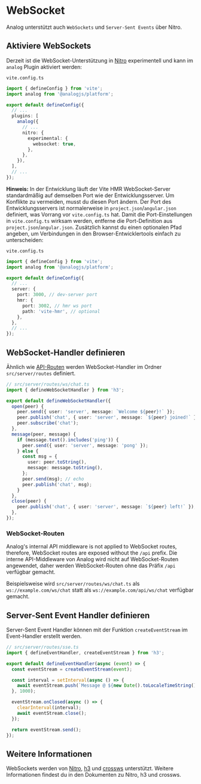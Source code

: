 # WebSocket

Analog unterstützt auch `WebSockets` und `Server-Sent Events` über Nitro.

## Aktiviere WebSockets

Derzeit ist die WebSocket-Unterstützung in [Nitro](https://nitro.unjs.io/guide/websocket) experimentell und kann im `analog` Plugin aktiviert werden:

`vite.config.ts`

```typescript
import { defineConfig } from 'vite';
import analog from '@analogjs/platform';

export default defineConfig({
  // ...
  plugins: [
    analog({
      // ...
      nitro: {
        experimental: {
          websocket: true,
        },
      },
    }),
  ],
  // ...
});
```

**Hinweis:** In der Entwicklung läuft der Vite HMR WebSocket-Server standardmäßig auf demselben Port wie der Entwicklungsserver. Um Konflikte zu vermeiden, musst du diesen Port ändern. Der Port des Entwicklungsservers ist normalerweise in `project.json`/`angular.json` definiert, was Vorrang vor `vite.config.ts` hat. Damit die Port-Einstellungen in `vite.config.ts` wirksam werden, entferne die Port-Definition aus `project.json`/`angular.json`. Zusätzlich kannst du einen optionalen Pfad angeben, um Verbindungen in den Browser-Entwicklertools einfach zu unterscheiden:

`vite.config.ts`

```typescript
import { defineConfig } from 'vite';
import analog from '@analogjs/platform';

export default defineConfig({
  // ...
  server: {
    port: 3000, // dev-server port
    hmr: {
      port: 3002, // hmr ws port
      path: 'vite-hmr', // optional
    },
  },
  // ...
});
```

## WebSocket-Handler definieren

Ähnlich wie [API-Routen](/de/docs/features/api/overview) werden WebSocket-Handler im Ordner `src/server/routes` definiert.

```typescript
// src/server/routes/ws/chat.ts
import { defineWebSocketHandler } from 'h3';

export default defineWebSocketHandler({
  open(peer) {
    peer.send({ user: 'server', message: `Welcome ${peer}!` });
    peer.publish('chat', { user: 'server', message: `${peer} joined!` });
    peer.subscribe('chat');
  },
  message(peer, message) {
    if (message.text().includes('ping')) {
      peer.send({ user: 'server', message: 'pong' });
    } else {
      const msg = {
        user: peer.toString(),
        message: message.toString(),
      };
      peer.send(msg); // echo
      peer.publish('chat', msg);
    }
  },
  close(peer) {
    peer.publish('chat', { user: 'server', message: `${peer} left!` });
  },
});
```

### WebSocket-Routen

Analog's internal API middleware is not applied to WebSocket routes, therefore, WebSocket routes are exposed without the `/api` prefix.
Die interne API-Middleware von Analog wird nicht auf WebSocket-Routen angewendet, daher werden WebSocket-Routen ohne das Präfix `/api` verfügbar gemacht.

Beispielsweise wird `src/server/routes/ws/chat.ts` als `ws://example.com/ws/chat` statt als `ws://example.com/api/ws/chat` verfügbar gemacht.

## Server-Sent Event Handler definieren

Server-Sent Event Handler können mit der Funktion `createEventStream` im Event-Handler erstellt werden.

```typescript
// src/server/routes/sse.ts
import { defineEventHandler, createEventStream } from 'h3';

export default defineEventHandler(async (event) => {
  const eventStream = createEventStream(event);

  const interval = setInterval(async () => {
    await eventStream.push(`Message @ ${new Date().toLocaleTimeString()}`);
  }, 1000);

  eventStream.onClosed(async () => {
    clearInterval(interval);
    await eventStream.close();
  });

  return eventStream.send();
});
```

## Weitere Informationen

WebSockets werden von [Nitro](https://nitro.unjs.io/guide/websocket), [h3](https://h3.unjs.io/guide/websocket) und [crossws](https://crossws.unjs.io/guide) unterstützt. Weitere Informationen findest du in den Dokumenten zu Nitro, h3 und crossws.
